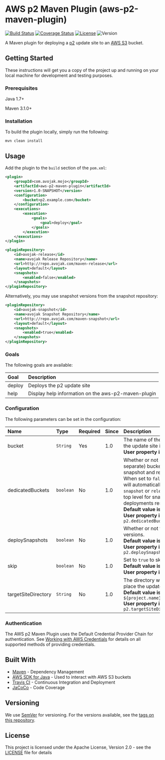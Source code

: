 # AWS p2 Maven Plugin (aws-p2-maven-plugin)

[![Build Status](https://travis-ci.org/avojak/aws-p2-maven-plugin.svg?branch=master)](https://travis-ci.org/avojak/aws-p2-maven-plugin) 
[![Coverage Status](https://coveralls.io/repos/github/avojak/aws-p2-maven-plugin/badge.svg?branch=initial-impl)](https://coveralls.io/github/avojak/aws-p2-maven-plugin?branch=initial-impl) 
[![License](https://img.shields.io/badge/license-Apache%202.0-blue.svg)](https://opensource.org/licenses/EPL-1.0) 
![Version](https://img.shields.io/badge/version-1.0--SNAPSHOT-yellow.svg)

A Maven plugin for deploying a [p2](https://www.eclipse.org/equinox/p2/) update site to an [AWS S3](https://aws.amazon.com/s3/) bucket.

## Getting Started

These instructions will get you a copy of the project up and running on your local machine for development and testing purposes.

### Prerequisites

Java 1.7+

Maven 3.1.0+

### Installation

To build the plugin locally, simply run the following:

```
mvn clean install
```

## Usage

Add the plugin to the `build` section of the `pom.xml`:

```xml
<plugin>
    <groupId>com.avojak.mojo</groupId>
    <artifactId>aws-p2-maven-plugin</artifactId>
    <version>1.0-SNAPSHOT</version>
    <configuration>
        <bucket>p2.example.com</bucket>
    </configuration>
    <executions>
        <execution>
            <goals>
                <goal>deploy</goal>
            </goals>
        </execution>
    </executions>
</plugin>
```
```xml
<pluginRepository>
    <id>avojak-release</id>
    <name>avojak Release Repository</name>
    <url>http://repo.avojak.com/maven-release</url>
    <layout>default</layout>
    <snapshots>
        <enabled>false</enabled>
    </snapshots>
</pluginRepository>
```

Alternatively, you may use snapshot versions from the snapshot repository:
```xml
<pluginRepository>
    <id>avojak-snapshot</id>
    <name>avojak Snapshot Repository</name>
    <url>http://repo.avojak.com/maven-snapshot</url>
    <layout>default</layout>
    <snapshots>
        <enabled>true</enabled>
    </snapshots>
</pluginRepository>
```

### Goals

The following goals are available:

| Goal | Description |
|:---|:---|
| deploy | Deploys the p2 update site |
| help | Display help information on the aws-p2-maven-plugin |

### Configuration

The following parameters can be set in the configuration:

| Name | Type | Required | Since | Description |
|:---|:---|:---|:---|:---|
| bucket | `String` | Yes | 1.0 | The name of the S3 bucket where the update site is hosted.<br>**User property is:** `aws-p2.bucket` |
| dedicatedBuckets | `boolean` | No | 1.0 | Whether or not dedicated (i.e. separate) buckets are used for snapshot and release deployments. When set to `false`, the update site will automatically be placed within a `snapshot` or `release` directory at the top level for snapshot and release deployments respectively.<br>**Default value is:** `false`<br>**User property is:** `aws-p2.dedicatedBuckets` |
| deploySnapshots | `boolean` | No | 1.0 | Whether or not to deploy snapshot versions.<br>**Default value is:** `true`<br>**User property is:** `aws-p2.deploySnapshots` |
| skip | `boolean` | No | 1.0 | Set to `true` to skip plugin execution.<br>**Default value is:** `false`<br>**User property is:** `aws-p2.skip` |
| targetSiteDirectory | `String` | No | 1.0 | The directory within the bucket to place the update site.<br>**Default value is:** `${project.name}/${project.version}`<br>**User property is:** `aws-p2.targetSiteDirectory` |

### Authentication

The AWS p2 Maven Plugin uses the Default Credential Provider Chain for authentication. See 
[Working with AWS Credentials](http://docs.aws.amazon.com/sdk-for-java/v1/developer-guide/credentials.html) for details 
on all supported methods of providing credentials.

## Built With

* [Maven](https://maven.apache.org/) - Dependency Management
* [AWS SDK for Java](https://aws.amazon.com/sdk-for-java/) - Used to interact with AWS S3 buckets
* [Travis CI](https://travis-ci.org) - Continuous Integration and Deployment
* [JaCoCo](http://www.eclemma.org/jacoco/) - Code Coverage

## Versioning

We use [SemVer](http://semver.org/) for versioning. For the versions available, see the [tags on this repository](https://github.com/avojak/aws-p2-maven-plugin/tags). 

## License

This project is licensed under the Apache License, Version 2.0 - see the [LICENSE](LICENSE) file for details
